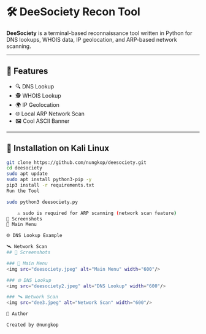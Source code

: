 # 🛠 DeeSociety Recon Tool

**DeeSociety** is a terminal-based reconnaissance tool written in Python for DNS lookups, WHOIS data, IP geolocation, and ARP-based network scanning.

---

## 🧩 Features

- 🔍 DNS Lookup
- 🕵️ WHOIS Lookup
- 🌍 IP Geolocation
- 🌐 Local ARP Network Scan
- 🖼 Cool ASCII Banner

---

## 🐍 Installation on Kali Linux

```bash
git clone https://github.com/nungkop/deesociety.git
cd deesociety
sudo apt update
sudo apt install python3-pip -y
pip3 install -r requirements.txt
Run the Tool

sudo python3 deesociety.py

    ⚠️ sudo is required for ARP scanning (network scan feature)
📸 Screenshots
🎯 Main Menu

🌐 DNS Lookup Example

🛰️ Network Scan
## 📸 Screenshots

### 🎯 Main Menu
<img src="deesociety.jpeg" alt="Main Menu" width="600"/>

### 🌐 DNS Lookup
<img src="deesociety2.jpeg" alt="DNS Lookup" width="600"/>

### 🛰️ Network Scan
<img src="dee3.jpeg" alt="Network Scan" width="600"/>

🔗 Author

Created by @nungkop






